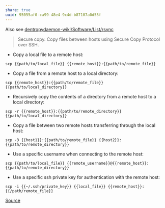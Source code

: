 ```yaml
---
share: true
uuid: 95055af0-ca99-48e4-9c4d-b87107a0d55f
---
```

Also see [dentropydaemon-wiki/Software/List/rsync](/undefined)

> Secure copy. Copy files between hosts using Secure Copy Protocol over SSH.

*   Copy a local file to a remote host:

`scp {{path/to/local_file}} {{remote_host}}:{{path/to/remote_file}}`

*   Copy a file from a remote host to a local directory:

`scp {{remote_host}}:{{path/to/remote_file}} {{path/to/local_directory}}`

*   Recursively copy the contents of a directory from a remote host to a local directory:

`scp -r {{remote_host}}:{{path/to/remote_directory}} {{path/to/local_directory}}`

*   Copy a file between two remote hosts transferring through the local host:

`scp -3 {{host1}}:{{path/to/remote_file}} {{host2}}:{{path/to/remote_directory}}`

*   Use a specific username when connecting to the remote host:

`scp {{path/to/local_file}} {{remote_username}}@{{remote_host}}:{{path/to/remote_directory}}`

*   Use a specific ssh private key for authentication with the remote host:

`scp -i {{~/.ssh/private_key}} {{local_file}} {{remote_host}}:{{/path/remote_file}}`

[Source](https://github.com/tldr-pages/tldr/blob/master/pages/common/scp.md)

